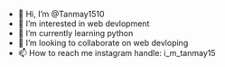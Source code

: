 - 👋 Hi, I’m @Tanmay1510
- 👀 I’m interested in web devlopment
- 🌱 I’m currently learning python
- 💞️ I’m looking to collaborate on web devloping
- 📫 How to reach me instagram handle: i_m_tanmay15

<!---
Tanmay1510/Tanmay1510 is a ✨ special ✨ repository because its `README.md` (this file) appears on your GitHub profile.
You can click the Preview link to take a look at your changes.
--->
